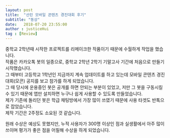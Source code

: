 ```yaml
---
layout: post
title:  "선린 모바일 콘텐츠 경진대회 후기"
subtitle: "동상"
date:   2018-07-20 23:55:00
author : justiceHui
tag : [Review]
---
```


중학교 2학년때 시작한 프로젝트를 리메이크한 작품이기 때문에 수월하게 작업을 했습니다.<br>
작품은 카카오톡 봇의 일종으로, 중학교 2학년 2학기 기말고사 기간에 처음으로 만들기 시작했습니다.<br>
그 때부터 고등학교 1학년인 지금까지 계속 업데이트를 하고 있는데 모바일 콘텐츠 경진대회(모콘) 공지를 보고 참가를 하게 되었습니다.<br>
그 때 당시에 운용중인 봇은 공개를 하면 안되는 부분이 있었고, 저만 그 봇을 구동시킬 수 있기 때문에 앱만 설치하면 누구나 쉽게 사용할 수 있도록 만들었습니다.<br>
제가 기존에 돌리던 봇은 학급 채팅방에서 가장 많이 쓰였기 때문에 사용 타겟도 반톡으로 잡았습니다.<br>
제작 기간은 2주정도 소요된 것 같습니다.

원래 수상은 예상도 못했지만, 누적 사용자가 300명 이상인 점과 실생활에서 아주 많이 쓰이며 평가가 좋은 점을 어필해 수상을 하게 되었습니다.
